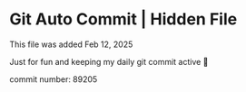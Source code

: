 # Git Auto Commit | Hidden File

This file was added Feb 12, 2025

Just for fun and keeping my daily git commit active 🤪

commit number: 89205
